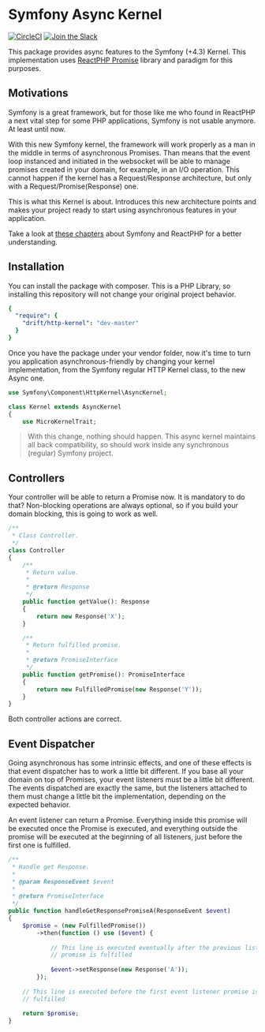 # Symfony Async Kernel

[![CircleCI](https://circleci.com/gh/apisearch-io/symfony-async-kernel.svg?style=svg)](https://circleci.com/gh/apisearch-io/symfony-async-kernel)
[![Join the Slack](https://img.shields.io/badge/join%20us-on%20slack-blue.svg)](https://apisearch.slack.com)

This package provides async features to the Symfony (+4.3) Kernel. This
implementation uses [ReactPHP Promise](https://github.com/reactphp/promise) 
library and paradigm for this purposes.

## Motivations

Symfony is a great framework, but for those like me who found in ReactPHP a next
vital step for some PHP applications, Symfony is not usable anymore. At least
until now.

With this new Symfony kernel, the framework will work properly as a man in the
middle in terms of asynchronous Promises. Than means that the event loop
instanced and initiated in the websocket will be able to manage promises created
in your domain, for example, in an I/O operation. This cannot happen if the
kernel has a Request/Response architecture, but only with a 
Request/Promise(Response) one.

This is what this Kernel is about. Introduces this new architecture points and
makes your project ready to start using asynchronous features in your
application.

Take a look at [these chapters](https://medium.com/@apisearch/symfony-and-reactphp-series-82082167f6fb) 
about Symfony and ReactPHP for a better understanding.

## Installation

You can install the package with composer. This is a PHP Library, so installing
this repository will not change your original project behavior.

```yml
{
  "require": {
    "drift/http-kernel": "dev-master"
  }
}
```

Once you have the package under your vendor folder, now it's time to turn you
application asynchronous-friendly by changing your kernel implementation, from
the Symfony regular HTTP Kernel class, to the new Async one.

```php
use Symfony\Component\HttpKernel\AsyncKernel;

class Kernel extends AsyncKernel
{
    use MicroKernelTrait;
```

> With this change, nothing should happen. This async kernel maintains all back
> compatibility, so should work inside any synchronous (regular) Symfony
> project.

## Controllers

Your controller will be able to return a Promise now. It is mandatory to do
that? Non-blocking operations are always optional, so if you build your domain
blocking, this is going to work as well.

```php
/**
 * Class Controller.
 */
class Controller
{
    /**
     * Return value.
     *
     * @return Response
     */
    public function getValue(): Response
    {
        return new Response('X');
    }

    /**
     * Return fulfilled promise.
     *
     * @return PromiseInterface
     */
    public function getPromise(): PromiseInterface
    {
        return new FulfilledPromise(new Response('Y'));
    }
}
```

Both controller actions are correct.

## Event Dispatcher

Going asynchronous has some intrinsic effects, and one of these effects is that
event dispatcher has to work a little bit different. If you base all your domain
on top of Promises, your event listeners must be a little bit different. The
events dispatched are exactly the same, but the listeners attached to them must
change a little bit the implementation, depending on the expected behavior.

An event listener can return a Promise. Everything inside this promise will be
executed once the Promise is executed, and everything outside the promise will
be executed at the beginning of all listeners, just before the first one is
fulfilled.

```php
/**
 * Handle get Response.
 *
 * @param ResponseEvent $event
 *
 * @return PromiseInterface
 */
public function handleGetResponsePromiseA(ResponseEvent $event)
{
    $promise = (new FulfilledPromise())
        ->then(function () use ($event) {
        
            // This line is executed eventually after the previous listener
            // promise is fulfilled
        
            $event->setResponse(new Response('A'));
        });
        
    // This line is executed before the first event listener promise is
    // fulfilled
        
    return $promise;
}
```
